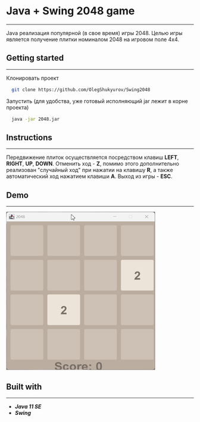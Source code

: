 # Java + Swing 2048 game
____

Java реализация популярной (в свое время) игры 2048. Целью игры является получение плитки номиналом 2048 на игровом поле 4х4.

## Getting started
____
Клонировать проект

```bash
  git clone https://github.com/OlegShukyurov/Swing2048
```

Запустить (для удобства, уже готовый исполняющий jar лежит в корне проекта)

```bash
  java -jar 2048.jar
```

## Instructions
____

Передвижение плиток осуществляется посредством клавиш **LEFT**, **RIGHT**, **UP**, **DOWN**.
Отменить ход - **Z**, помимо этого дополнительно реализован "случайный ход" при нажатии
на клавишу **R**, а также автоматический ход нажатием клавиши **A**. Выход из игры - **ESC**.

## Demo
____

<img src="https://github.com/OlegShukyurov/Swing2048/blob/master/images/demo2048.gif" alt="Фотография 1" width="400" height="425">

## Built with
____

+ ***Java 11 SE*** 
+ ***Swing***
